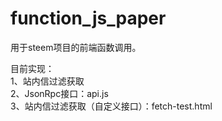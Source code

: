 # function_js_paper

用于steem项目的前端函数调用。

目前实现：  
1、站内信过滤获取  
2、JsonRpc接口：api.js  
3、站内信过滤获取（自定义接口）：fetch-test.html  
